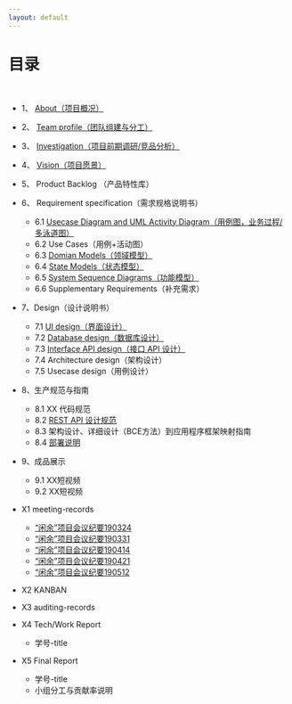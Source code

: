 ```yaml
---
layout: default
---
```


# [](#TOC)目录

&nbsp;&nbsp; 

* 1、 [About（项目概况）](documents/01-about)
* 2、 [Team profile（团队组建与分工）](documents/02-team-profile)
* 3、 [Investigation（项目前期调研/竞品分析）](documents/03-Investigation.md)
* 4、 [Vision（项目愿景）](documents/04-vision)
* 5、 Product Backlog （产品特性库）
* 6、 Requirement specification（需求规格说明书）
  * 6.1 [Usecase Diagram and UML Activity Diagram（用例图，业务过程/多泳道图）](documents/06-01-用例图.md)
  * 6.2 Use Cases（用例+活动图）
  * 6.3 [Domian Models（领域模型）](documents/06-03-领域模型.md)
  * 6.4 [State Models（状态模型）](documents/06-04-状态模型.md)
  * 6.5 [System Sequence Diagrams（功能模型）](documents/06-05-功能模型.md)
  * 6.6 Supplementary Requirements（补充需求）

* 7、Design（设计说明书） 
  * 7.1 [UI design（界面设计）](documents/UI及逻辑跳转.pdf)
  * 7.2 [Database design（数据库设计）](documents/07-02-数据库设计.md)
  * 7.3 [Interface API design（接口 API 设计）](documents/07-03-API)
  * 7.4 Architecture design（架构设计）
  * 7.5 Usecase design（用例设计）

* 8、生产规范与指南 
  * 8.1 XX 代码规范
  * 8.2 [REST API 设计规范](documents/08-02-REST-API-设计规范.md)
  * 8.3 架构设计、详细设计（BCE方法）到应用程序框架映射指南
  * 8.4 [部署说明](documents/08-04-deployment.md)

* 9、成品展示 
  * 9.1 XX短视频
  * 9.2 XX短视频

* X1 meeting-records
  * [“闲余”项目会议纪要190324](documents/会议纪要/“闲余”项目会议纪要190324.md)
  * [“闲余”项目会议纪要190331](documents/会议纪要/“闲余”项目会议纪要190331.md)
  * [“闲余”项目会议纪要190414](documents/会议纪要/“闲余”项目会议纪要190414.md)
  * [“闲余”项目会议纪要190421](documents/会议纪要/“闲余”项目会议纪要190421.md)
  * [“闲余”项目会议纪要190512](documents/会议纪要/“闲余”项目会议纪要5.12.md)
* X2 KANBAN
* X3 auditing-records
* X4 Tech/Work Report
  * 学号-title

* X5 Final Report
  * 学号-title
  * 小组分工与贡献率说明
